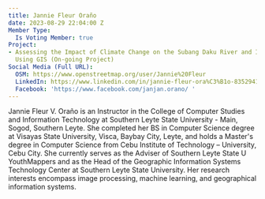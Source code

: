 ```yaml
---
title: Jannie Fleur Oraño
date: 2023-08-29 22:04:00 Z
Member Type:
  Is Voting Member: true
Project:
- Assessing the Impact of Climate Change on the Subang Daku River and Its Community
  Using GIS (On-going Project)
Social Media (Full URL):
  OSM: https://www.openstreetmap.org/user/Jannie%20Fleur
  LinkedIn: https://www.linkedin.com/in/jannie-fleur-ora%C3%B1o-835294167/
  Facebook: 'https://www.facebook.com/janjan.orano/ '
---
```


Jannie Fleur V. Oraño is an Instructor in the College of Computer Studies and Information Technology at Southern Leyte State University - Main, Sogod, Southern Leyte. She completed her BS in Computer Science degree at Visayas State University, Visca, Baybay City, Leyte, and holds a Master's degree in Computer Science from Cebu Institute of Technology – University, Cebu City. She currently serves as the Adviser of Southern Leyte State U YouthMappers and as the Head of the Geographic Information Systems Technology Center at Southern Leyte State University. Her research interests encompass image processing, machine learning, and geographical information systems.
